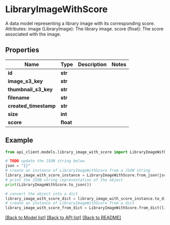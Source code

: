 # LibraryImageWithScore

A data model representing a library image with its corresponding score. Attributes:     image (LibraryImage): The library image.     score (float): The score associated with the image.

## Properties

Name | Type | Description | Notes
------------ | ------------- | ------------- | -------------
**id** | **str** |  | 
**image_s3_key** | **str** |  | 
**thumbnail_s3_key** | **str** |  | 
**filename** | **str** |  | 
**created_timestamp** | **str** |  | 
**size** | **int** |  | 
**score** | **float** |  | 

## Example

```python
from api_client.models.library_image_with_score import LibraryImageWithScore

# TODO update the JSON string below
json = "{}"
# create an instance of LibraryImageWithScore from a JSON string
library_image_with_score_instance = LibraryImageWithScore.from_json(json)
# print the JSON string representation of the object
print(LibraryImageWithScore.to_json())

# convert the object into a dict
library_image_with_score_dict = library_image_with_score_instance.to_dict()
# create an instance of LibraryImageWithScore from a dict
library_image_with_score_from_dict = LibraryImageWithScore.from_dict(library_image_with_score_dict)
```
[[Back to Model list]](../README.md#documentation-for-models) [[Back to API list]](../README.md#documentation-for-api-endpoints) [[Back to README]](../README.md)


